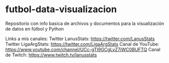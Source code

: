 # futbol-data-visualizacion
Repositorio con info basica de archivos y documentos para la visualización de datos en fútbol y Python

Links a mis canales:
Twitter LanusStats: https://twitter.com/LanusStats
Twitter LigaArgStats: https://twitter.com/LigaArgStats
Canal de YouTube: https://www.youtube.com/channel/UCc-gTI9GCgLvZ7iWC0BUFTQ
Canal de Twitch: https://www.twitch.tv/lanusstats
